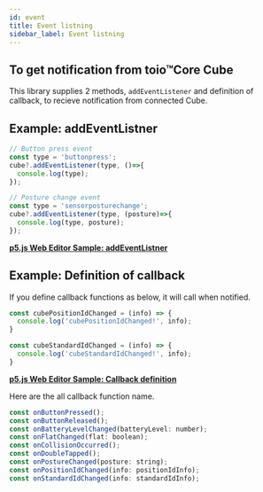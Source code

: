 ```yaml
---
id: event
title: Event listning
sidebar_label: Event listning
---
```


## To get notification from toio™Core Cube
This library supplies 2 methods, `addEventListener` and definition of callback, to recieve notification from connected Cube.

## Example: addEventListner
```js
// Button press event
const type = 'buttonpress';
cube?.addEventListener(type, ()=>{
  console.log(type);
});
```
```js
// Posture change event
const type = 'sensorposturechange';
cube?.addEventListener(type, (posture)=>{
  console.log(type, posture);
});
```
**[p5.js Web Editor Sample: addEventListner](https://openprocessing.org/sketch/1716681)**

## Example: Definition of callback
If you define callback functions as below, it will call when notified.
```js
const cubePositionIdChanged = (info) => {
  console.log('cubePositionIdChanged!', info);
}

const cubeStandardIdChanged = (info) => {
  console.log('cubeStandardIdChanged!', info);
}
```
**[p5.js Web Editor Sample: Callback definition](https://openprocessing.org/sketch/1716683)**

Here are the all callback function name.
```js
const onButtonPressed();
const onButtonReleased();
const onBatteryLevelChanged(batteryLevel: number);
const onFlatChanged(flat: boolean);
const onCollisionOccurred();
const onDoubleTapped();
const onPostureChanged(posture: string);
const onPositionIdChanged(info: positionIdInfo);
const onStandardIdChanged(info: standardIdInfo);
```
